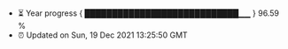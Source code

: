 - ⏳ Year progress { ████████████████████████████▁▁ } 96.59 %
- ⏰ Updated on Sun, 19 Dec 2021 13:25:50 GMT


